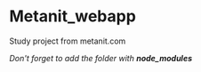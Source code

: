 # Metanit_webapp
Study project from metanit.com

_Don't forget to add the folder with **node_modules**_
